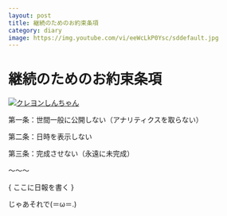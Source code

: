 ```yaml
---
layout: post
title: 継続のためのお約束条項
category: diary
image: https://img.youtube.com/vi/eeWcLkP0Ysc/sddefault.jpg
---
```


# 継続のためのお約束条項

<a href="https://youtu.be/eeWcLkP0Ysc" target="_blank"><img src="https://img.youtube.com/vi/eeWcLkP0Ysc/sddefault.jpg" alt="クレヨンしんちゃん"></a>

第一条：世間一般に公開しない（アナリティクスを取らない）

第二条：日時を表示しない

第三条：完成させない（永遠に未完成）

〜〜〜

{ ここに日報を書く }

じゃあそれで(＝ω＝.)